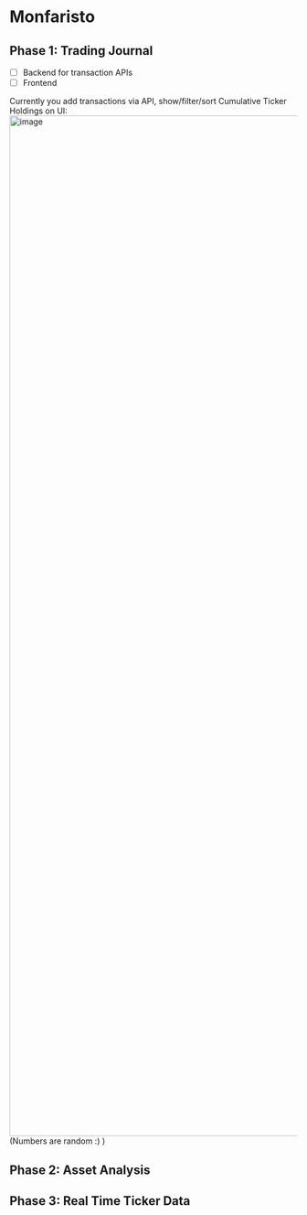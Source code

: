 # Monfaristo 

## Phase 1: Trading Journal
- [ ] Backend for transaction APIs
- [ ] Frontend

Currently you add transactions via API, show/filter/sort Cumulative Ticker Holdings on UI:
<img width="1786" alt="image" src="https://github.com/bcsefercik/monfaristo/assets/8128851/b9826a9b-38eb-4a1f-94c7-6edba76b41db">
(Numbers are random :) )

## Phase 2: Asset Analysis

## Phase 3: Real Time Ticker Data
